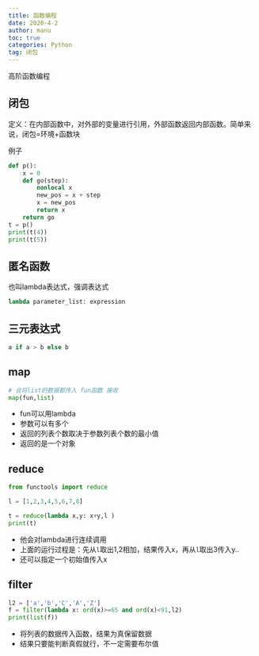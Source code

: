 ```yaml
---
title: 函数编程
date: 2020-4-2
author: manu
toc: true
categories: Python
tag: 闭包
---
```


 高阶函数编程

<!-- more -->

## 闭包

定义：在内部函数中，对外部的变量进行引用，外部函数返回内部函数。简单来说，闭包=环境+函数块

例子

```python
def p():
    x = 0
    def go(step):
        nonlocal x
        new_pos = x + step
        x = new_pos
        return x
    return go
t = p()
print(t(4))
print(t(5)) 
```

## 匿名函数

也叫lambda表达式，强调表达式

```python
lambda parameter_list: expression
```

## 三元表达式

```python
a if a > b else b
```

## map

```python
# 会将list的数据都传入 fun函数 接收
map(fun,list)
```

- fun可以用lambda
- 参数可以有多个
- 返回的列表个数取决于参数列表个数的最小值
- 返回的是一个对象

## reduce

```python
from functools import reduce

l = [1,2,3,4,5,6,7,8]

t = reduce(lambda x,y: x+y,l )
print(t)
```

- 他会对lambda进行连续调用
- 上面的运行过程是：先从`l`取出1,2相加，结果传入x，再从`l`取出3传入y..
- 还可以指定一个初始值传入x

## filter

```python
l2 = ['a','b','C','A','Z']
f = filter(lambda x: ord(x)>=65 and ord(x)<91,l2)
print(list(f))
```

- 将列表的数据传入函数，结果为真保留数据
- 结果只要能判断真假就行，不一定需要布尔值